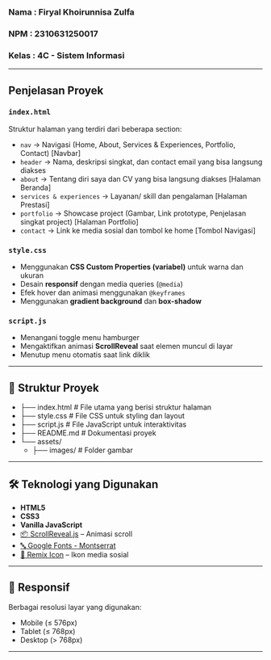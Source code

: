 ### Nama  : Firyal Khoirunnisa Zulfa
### NPM   : 2310631250017
### Kelas : 4C - Sistem Informasi

---

## Penjelasan Proyek

### `index.html`
Struktur halaman yang terdiri dari beberapa section:
- `nav` → Navigasi (Home, About, Services & Experiences, Portfolio, Contact) [Navbar]
- `header` → Nama, deskripsi singkat, dan contact email yang bisa langsung diakses
- `about` → Tentang diri saya dan CV yang bisa langsung diakses [Halaman Beranda]
- `services & experiences` → Layanan/ skill dan pengalaman [Halaman Prestasi]
- `portfolio` → Showcase project (Gambar, Link prototype, Penjelasan singkat project) [Halaman Portfolio]
- `contact` → Link ke media sosial dan tombol ke home [Tombol Navigasi]

### `style.css`
- Menggunakan **CSS Custom Properties (variabel)** untuk warna dan ukuran
- Desain **responsif** dengan media queries (`@media`)
- Efek hover dan animasi menggunakan `@keyframes`
- Menggunakan **gradient background** dan **box-shadow**

### `script.js`
- Menangani toggle menu hamburger
- Mengaktifkan animasi **ScrollReveal** saat elemen muncul di layar
- Menutup menu otomatis saat link diklik

---

## 🧱 Struktur Proyek

- ├── index.html           # File utama yang berisi struktur halaman
- ├── style.css            # File CSS untuk styling dan layout
- ├── script.js            # File JavaScript untuk interaktivitas
- ├── README.md            # Dokumentasi proyek
- └── assets/
    - ├── images/          # Folder gambar

---

## 🛠️ Teknologi yang Digunakan

- **HTML5**
- **CSS3**
- **Vanilla JavaScript**
- [📦 ScrollReveal.js](https://scrollrevealjs.org/) – Animasi scroll
- [🔤 Google Fonts - Montserrat](https://fonts.google.com/specimen/Montserrat)
- [🎨 Remix Icon](https://remixicon.com/) – Ikon media sosial

---

## 📱 Responsif

Berbagai resolusi layar yang digunakan:
- Mobile (≤ 576px)
- Tablet (≤ 768px)
- Desktop (> 768px)

---

